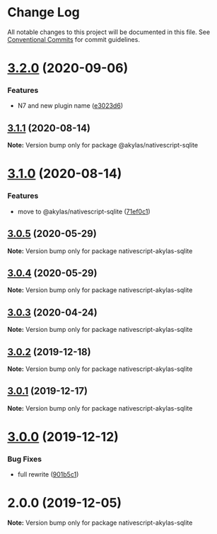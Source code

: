 # Change Log

All notable changes to this project will be documented in this file.
See [Conventional Commits](https://conventionalcommits.org) for commit guidelines.

# [3.2.0](https://github.com/TestJG/nativescript-akylas-sqlite/compare/v3.1.1...v3.2.0) (2020-09-06)


### Features

* N7 and new plugin name ([e3023d6](https://github.com/TestJG/nativescript-akylas-sqlite/commit/e3023d6ec2a806d404b654c5b3df118889757fe3))





## [3.1.1](https://github.com/TestJG/nativescript-akylas-sqlite/compare/v3.1.0...v3.1.1) (2020-08-14)

**Note:** Version bump only for package @akylas/nativescript-sqlite





# [3.1.0](https://github.com/TestJG/nativescript-akylas-sqlite/compare/v3.0.5...v3.1.0) (2020-08-14)


### Features

* move to @akylas/nativescript-sqlite ([71ef0c1](https://github.com/TestJG/nativescript-akylas-sqlite/commit/71ef0c1b96b3cbc60b67a63a02fcc38e1428524e))





## [3.0.5](https://github.com/TestJG/nativescript-akylas-sqlite/compare/v3.0.4...v3.0.5) (2020-05-29)

**Note:** Version bump only for package nativescript-akylas-sqlite





## [3.0.4](https://github.com/TestJG/nativescript-akylas-sqlite/compare/v3.0.3...v3.0.4) (2020-05-29)

**Note:** Version bump only for package nativescript-akylas-sqlite





## [3.0.3](https://github.com/TestJG/nativescript-akylas-sqlite/compare/v3.0.2...v3.0.3) (2020-04-24)

**Note:** Version bump only for package nativescript-akylas-sqlite





## [3.0.2](https://github.com/TestJG/nativescript-akylas-sqlite/compare/v3.0.1...v3.0.2) (2019-12-18)

**Note:** Version bump only for package nativescript-akylas-sqlite





## [3.0.1](https://github.com/TestJG/nativescript-akylas-sqlite/compare/v3.0.0...v3.0.1) (2019-12-17)

**Note:** Version bump only for package nativescript-akylas-sqlite





# [3.0.0](https://github.com/TestJG/nativescript-akylas-sqlite/compare/v2.0.0...v3.0.0) (2019-12-12)


### Bug Fixes

* full rewrite ([901b5c1](https://github.com/TestJG/nativescript-akylas-sqlite/commit/901b5c14c00af71c2f58927e05c15e34aade80d2))





# 2.0.0 (2019-12-05)

**Note:** Version bump only for package nativescript-akylas-sqlite
